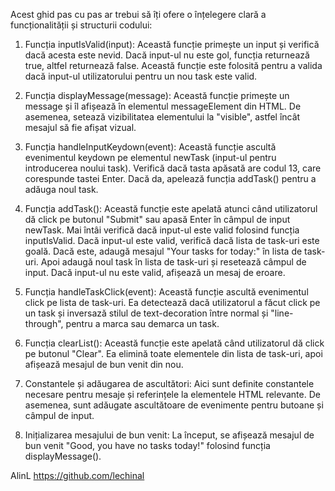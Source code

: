 Acest ghid pas cu pas ar trebui să îți ofere o înțelegere clară a funcționalității și structurii codului:

1. Funcția inputIsValid(input): Această funcție primește un input și verifică dacă acesta este nevid. Dacă input-ul nu este gol, funcția returnează true, altfel returnează false. Această funcție este folosită pentru a valida dacă input-ul utilizatorului pentru un nou task este valid.

2. Funcția displayMessage(message): Această funcție primește un message și îl afișează în elementul messageElement din HTML. De asemenea, setează vizibilitatea elementului la "visible", astfel încât mesajul să fie afișat vizual.

3. Funcția handleInputKeydown(event): Această funcție ascultă evenimentul keydown pe elementul newTask (input-ul pentru introducerea noului task). Verifică dacă tasta apăsată are codul 13, care corespunde tastei Enter. Dacă da, apelează funcția addTask() pentru a adăuga noul task.

4. Funcția addTask(): Această funcție este apelată atunci când utilizatorul dă click pe butonul "Submit" sau apasă Enter în câmpul de input newTask. Mai întâi verifică dacă input-ul este valid folosind funcția inputIsValid. Dacă input-ul este valid, verifică dacă lista de task-uri este goală. Dacă este, adaugă mesajul "Your tasks for today:" în lista de task-uri. Apoi adaugă noul task în lista de task-uri și resetează câmpul de input. Dacă input-ul nu este valid, afișează un mesaj de eroare.

5. Funcția handleTaskClick(event): Această funcție ascultă evenimentul click pe lista de task-uri. Ea detectează dacă utilizatorul a făcut click pe un task și inversază stilul de text-decoration între normal și "line-through", pentru a marca sau demarca un task.

6. Funcția clearList(): Această funcție este apelată când utilizatorul dă click pe butonul "Clear". Ea elimină toate elementele din lista de task-uri, apoi afișează mesajul de bun venit din nou.

7. Constantele și adăugarea de ascultători: Aici sunt definite constantele necesare pentru mesaje și referințele la elementele HTML relevante. De asemenea, sunt adăugate ascultătoare de evenimente pentru butoane și câmpul de input.

8. Inițializarea mesajului de bun venit: La început, se afișează mesajul de bun venit "Good, you have no tasks today!" folosind funcția displayMessage().

AlinL
https://github.com/lechinal
